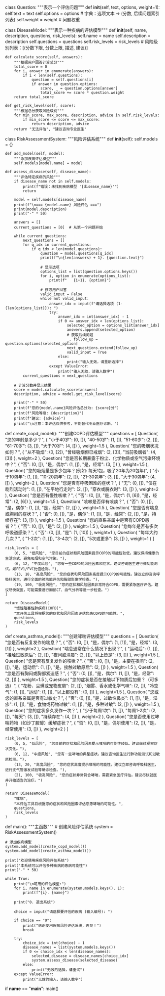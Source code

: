 class Question:
    """表示一个评估问题"""
    def __init__(self, text, options, weight=1):
        self.text = text
        self.options = options  # 字典：选项文本 -> (分数, 后续问题索引列表)
        self.weight = weight    # 问题权重

class DiseaseModel:
    """表示一种疾病的评估模型"""
    def __init__(self, name, description, questions, risk_levels):
        self.name = name
        self.description = description
        self.questions = questions
        self.risk_levels = risk_levels  # 风险级别列表：[(分数下限, 分数上限, 描述, 建议)]
    
    def calculate_score(self, answers):
        """根据用户回答计算总分"""
        total_score = 0
        for i, answer in enumerate(answers):
            if i < len(self.questions):
                question = self.questions[i]
                if answer in question.options:
                    score, _ = question.options[answer]
                    total_score += score * question.weight
        return total_score
    
    def get_risk_level(self, score):
        """根据总分获取风险级别"""
        for min_score, max_score, description, advice in self.risk_levels:
            if min_score <= score <= max_score:
                return description, advice
        return "无法评估", "建议咨询专业医生"

class RiskAssessmentSystem:
    """风险评估系统"""
    def __init__(self):
        self.models = {}
    
    def add_model(self, model):
        """添加疾病评估模型"""
        self.models[model.name] = model
    
    def assess_disease(self, disease_name):
        """评估特定疾病的风险"""
        if disease_name not in self.models:
            print(f"错误：未找到疾病模型 '{disease_name}'")
            return
        
        model = self.models[disease_name]
        print(f"\n=== {model.name} 风险评估 ===")
        print(model.description)
        print("-" * 50)
        
        answers = []
        current_questions = [0]  # 从第一个问题开始
        
        while current_questions:
            next_questions = []
            for q_idx in current_questions:
                if q_idx < len(model.questions):
                    question = model.questions[q_idx]
                    print(f"\n{len(answers) + 1}. {question.text}")
                    
                    # 显示选项
                    options_list = list(question.options.keys())
                    for i, option in enumerate(options_list):
                        print(f"   {i+1}. {option}")
                    
                    # 获取用户回答
                    valid_input = False
                    while not valid_input:
                        answer_idx = input(f"请选择选项 (1-{len(options_list)}): ")
                        try:
                            answer_idx = int(answer_idx) - 1
                            if 0 <= answer_idx < len(options_list):
                                selected_option = options_list[answer_idx]
                                answers.append(selected_option)
                                # 获取后续问题
                                _, follow_up = question.options[selected_option]
                                next_questions.extend(follow_up)
                                valid_input = True
                            else:
                                print("输入无效，请重新选择")
                        except ValueError:
                            print("输入无效，请输入数字")
            current_questions = next_questions
        
        # 计算分数并显示结果
        score = model.calculate_score(answers)
        description, advice = model.get_risk_level(score)
        
        print("-" * 50)
        print(f"您的{model.name}风险评估总分为: {score}分")
        print(f"风险等级: {description}")
        print(f"建议: {advice}")
        print("\n注意：本评估仅供参考，不能替代专业医疗诊断。")

def create_copd_model():
    """创建COPD评估模型"""
    questions = [
        Question(
            "您的年龄是多少？",
            {
                "小于40岁": (0, []),
                "40-50岁": (1, []),
                "51-60岁": (2, []),
                "61-70岁": (3, []),
                "大于70岁": (4, [])
            },
            weight=1.5
        ),
        Question(
            "您的吸烟状况如何？",
            {
                "从不吸烟": (0, [2]),
                "曾经吸烟但已戒烟": (2, [3]),
                "当前吸烟者": (4, [3])
            },
            weight=2
        ),
        Question(
            "您是否长期暴露于粉尘、化学物质或空气污染环境中？",
            {
                "否": (0, []),
                "是，偶尔": (1, []),
                "是，经常": (3, [])
            },
            weight=1.5
        ),
        Question(
            "您的吸烟量是多少包年？(例如: 每天1包，吸了20年为20包年)",
            {
                "小于10包年": (1, []),
                "10-20包年": (2, []),
                "21-30包年": (3, []),
                "大于30包年": (4, [])
            },
            weight=2
        ),
        Question(
            "您是否有呼吸困难的症状？",
            {
                "无": (0, []),
                "仅在剧烈活动时": (1, []),
                "在平地行走时": (2, []),
                "穿衣或脱衣时": (3, [])
            },
            weight=2
        ),
        Question(
            "您是否有慢性咳嗽？",
            {
                "否": (0, []),
                "是，偶尔": (1, [6]),
                "是，经常": (2, [6])
            },
            weight=1.5
        ),
        Question(
            "咳嗽是否伴有咳痰？",
            {
                "否": (0, []),
                "是，偶尔": (1, []),
                "是，经常": (2, [])
            },
            weight=1.5
        ),
        Question(
            "您是否有喘息或胸闷的症状？",
            {
                "否": (0, []),
                "是，偶尔": (1, []),
                "是，经常": (2, []),
                "是，持续存在": (3, [])
            },
            weight=1.5
        ),
        Question(
            "您的直系亲属中是否有COPD患者？",
            {
                "否": (0, []),
                "是": (2, [])
            },
            weight=1.5
        ),
        Question(
            "您每年是否有多次呼吸道感染？",
            {
                "否": (0, []),
                "是": (1, [10])
            },
            weight=1
        ),
        Question(
            "每年大约几次？",
            {
                "1-2次": (1, []),
                "3-4次": (2, []),
                "5次或更多": (3, [])
            },
            weight=1
        )
    ]
    
    risk_levels = [
        (0, 5, "低风险", "您目前的症状和风险因素提示COPD的可能性较低。建议保持健康的生活方式，避免吸烟和空气污染。"),
        (6, 12, "中度风险", "您有一些COPD的风险因素和症状。建议咨询医生进行肺功能测试，如FEV1/FVC比值检测。"),
        (13, 18, "高度风险", "您的症状和风险因素高度提示COPD的可能性。建议立即咨询呼吸科医生，进行全面的肺功能评估和胸部影像学检查。"),
        (19, 100, "极高风险", "您的症状和风险因素非常符合COPD，需要紧急医疗评估。建议尽快就医，可能需要进行胸部CT、血气分析等进一步检查。")
    ]
    
    return DiseaseModel(
        "慢性阻塞性肺疾病(COPD)",
        "本评估工具将根据您的症状和风险因素评估您患COPD的可能性。",
        questions,
        risk_levels
    )

def create_asthma_model():
    """创建哮喘评估模型"""
    questions = [
        Question(
            "您是否有反复发作的喘息？",
            {
                "否": (0, []),
                "是，偶尔": (1, [1]),
                "是，经常": (3, [1])
            },
            weight=2
        ),
        Question(
            "喘息通常在什么情况下出现？",
            {
                "运动后": (1, []),
                "接触过敏原后": (2, []),
                "夜间或清晨": (2, []),
                "以上皆是": (3, [])
            },
            weight=1.5
        ),
        Question(
            "您是否有反复发作的咳嗽？",
            {
                "否": (0, []),
                "是，主要在夜间": (2, []),
                "是，运动后": (1, []),
                "是，接触过敏原后": (2, [])
            },
            weight=1.5
        ),
        Question(
            "您是否有胸闷或胸部紧迫感？",
            {
                "否": (0, []),
                "是，偶尔": (1, []),
                "是，经常": (2, [])
            },
            weight=1.5
        ),
        Question(
            "您的症状是否在接触以下物质后加重？（可多选）",
            {
                "花粉、尘螨或宠物皮屑": (2, []),
                "烟雾、香水或化学气味": (2, []),
                "冷空气": (1, []),
                "运动": (1, []),
                "以上都没有": (0, [])
            },
            weight=1.5
        ),
        Question(
            "您或您的直系亲属是否有过敏史？",
            {
                "否": (0, []),
                "是，过敏性鼻炎": (1, []),
                "是，湿疹": (1, []),
                "是，食物或药物过敏": (1, []),
                "是，多种过敏": (2, [])
            },
            weight=1.5
        ),
        Question(
            "您的症状多久发作一次？",
            {
                "少于每周1次": (1, []),
                "每周1-2次": (2, []),
                "每天": (3, []),
                "持续存在": (4, [])
            },
            weight=2
        ),
        Question(
            "您是否使用过哮喘药物（如沙丁胺醇）缓解症状？",
            {
                "否": (0, []),
                "是，偶尔使用": (2, []),
                "是，经常使用": (3, [])
            },
            weight=2
        )
    ]
    
    risk_levels = [
        (0, 5, "低风险", "您目前的症状和风险因素提示哮喘的可能性较低。建议继续观察症状变化。"),
        (6, 12, "中度风险", "您有一些哮喘的典型症状。建议咨询医生进行肺功能测试和过敏原检测。"),
        (13, 20, "高度风险", "您的症状高度提示哮喘的可能性。建议立即咨询呼吸科医生，进行支气管激发试验等确诊检查。"),
        (21, 100, "极高风险", "您的症状非常符合哮喘，需要紧急医疗评估。建议尽快就医并开始适当的治疗。")
    ]
    
    return DiseaseModel(
        "哮喘",
        "本评估工具将根据您的症状和风险因素评估您患哮喘的可能性。",
        questions,
        risk_levels
    )

def main():
    """主函数"""
    # 创建风险评估系统
    system = RiskAssessmentSystem()
    
    # 添加疾病模型
    system.add_model(create_copd_model())
    system.add_model(create_asthma_model())
    
    print("欢迎使用疾病风险评估系统")
    print("本系统可以评估多种疾病的患病可能性")
    print("-" * 50)
    
    while True:
        print("\n可用的评估模型:")
        for i, name in enumerate(system.models.keys(), 1):
            print(f"{i}. {name}")
        
        print("0. 退出系统")
        
        choice = input("请选择要评估的疾病 (输入编号): ")
        
        if choice == "0":
            print("感谢使用疾病风险评估系统，再见！")
            break
        
        try:
            choice_idx = int(choice) - 1
            disease_names = list(system.models.keys())
            if 0 <= choice_idx < len(disease_names):
                selected_disease = disease_names[choice_idx]
                system.assess_disease(selected_disease)
            else:
                print("无效的选择，请重试")
        except ValueError:
            print("无效的输入，请输入数字")

if __name__ == "__main__":
    main()


